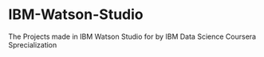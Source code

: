 # IBM-Watson-Studio
The Projects made in IBM Watson Studio for by IBM Data Science Coursera Sprecialization
